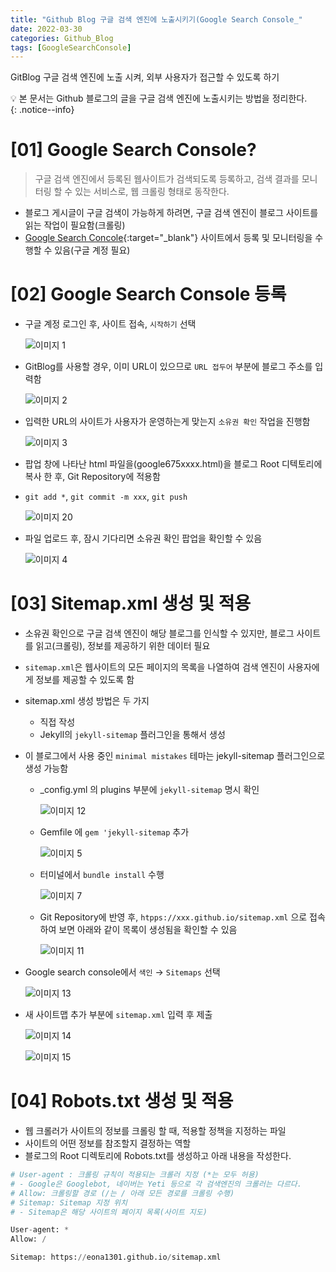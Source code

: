 ```yaml
---
title: "Github Blog 구글 검색 엔진에 노출시키기(Google Search Console_"
date: 2022-03-30
categories: Github_Blog
tags: [GoogleSearchConsole]
---
```


GitBlog 구글 검색 엔진에 노출 시켜, 외부 사용자가 접근할 수 있도록 하기  

:bulb: 본 문서는 Github 블로그의 글을 구글 검색 엔진에 노출시키는 방법을 정리한다.  
{: .notice--info}  

# [01]  Google Search Console?  

> 구글 검색 엔진에서 등록된 웹사이트가 검색되도록 등록하고, 검색 결과를 모니터링 할 수 있는 서비스로, 웹 크롤링 형태로 동작한다.  

- 블로그 게시글이 구글 검색이 가능하게 하려면, 구글 검색 엔진이 블로그 사이트를 읽는 작업이 필요함(크롤링)  
- [Google Search Concole](https://search.google.com/search-console/about){:target="_blank"} 사이트에서 등록 및 모니터링을 수행할 수 있음(구글 계정 필요)


# [02]  Google Search Console 등록


- 구글 계정 로그인 후, 사이트 접속, `시작하기` 선택  

  ![이미지 1](https://user-images.githubusercontent.com/76153041/160787269-37114862-a611-48e2-8be3-b05a8dad44c2.png)  

- GitBlog를 사용할 경우, 이미 URL이 있으므로 `URL 접두어` 부분에 블로그 주소를 입력함  

  ![이미지 2](https://user-images.githubusercontent.com/76153041/160787273-047d4228-b41d-43af-8517-a2373a3155ac.png)    

- 입력한 URL의 사이트가 사용자가 운영하는게 맞는지 `소유권 확인` 작업을 진행함  

  ![이미지 3](https://user-images.githubusercontent.com/76153041/160787274-021c4f7d-1044-4ea6-afb1-0723bfad4db4.png)  

- 팝업 창에 나타난 html 파일을(google675xxxx.html)을 블로그 Root 디텍토리에 복사 한 후, Git Repository에 적용함
- `git add *`, `git commit -m xxx`, `git push`

  ![이미지 20](https://user-images.githubusercontent.com/76153041/160791984-e5f45d05-608a-47ab-9d29-770cb259eb1d.png)  

- 파일 업로드 후, 잠시 기다리면 소유권 확인 팝업을 확인할 수 있음  

  ![이미지 4](https://user-images.githubusercontent.com/76153041/160787277-033ea137-cc95-47d6-a6cf-fbe6a94605fd.png)  
  
  
# [03]  Sitemap.xml 생성 및 적용  

- 소유권 확인으로 구글 검색 엔진이 해당 블로그를 인식할 수 있지만, 블로그 사이트를 읽고(크롤링), 정보를 제공하기 위한 데이터 필요
- `sitemap.xml`은 웹사이트의 모든 페이지의 목록을 나열하여 검색 엔진이 사용자에게 정보를 제공할 수 있도록 함
- sitemap.xml 생성 방법은 두 가지
  - 직접 작성
  - Jekyll의 `jekyll-sitemap` 플러그인을 통해서 생성
- 이 블로그에서 사용 중인 `minimal mistakes` 테마는 jekyll-sitemap 플러그인으로 생성 가능함
  - _config.yml 의 plugins 부분에 `jekyll-sitemap` 명시 확인  
  
    ![이미지 12](https://user-images.githubusercontent.com/76153041/160787294-4786d5ba-2d5f-4de5-9d1d-07f6016cb2da.png)  
  - Gemfile 에 `gem 'jekyll-sitemap` 추가  
  
    ![이미지 5](https://user-images.githubusercontent.com/76153041/160787278-7ecb90f0-ab1b-4b66-bfaa-2d950de598ea.png)  

  - 터미널에서 `bundle install` 수행  
    
    ![이미지 7](https://user-images.githubusercontent.com/76153041/160787284-00f0d880-a94d-40c3-bb10-d0d69ab76ea3.png)  
  
  - Git Repository에 반영 후, `htpps://xxx.github.io/sitemap.xml` 으로 접속하여 보면 아래와 같이 목록이 생성됨을 확인할 수 있음  
  
    ![이미지 11](https://user-images.githubusercontent.com/76153041/160787293-7d14ee0d-3fe9-4eca-ae75-8cddccbc9fab.png)  
  
- Google search console에서 `색인` → `Sitemaps` 선택  
  
  ![이미지 13](https://user-images.githubusercontent.com/76153041/160787299-ded6a8a4-2058-4646-96bd-3124e980759e.png)  

- 새 사이트맵 추가 부분에 `sitemap.xml` 입력 후 제출  
 
  ![이미지 14](https://user-images.githubusercontent.com/76153041/160787302-ca1d0463-ac41-416f-8b8c-a3ed6a311cca.png)
  
  ![이미지 15](https://user-images.githubusercontent.com/76153041/160787304-121e1694-eba1-4ded-ba09-e79aeeee999f.png)  

# [04]  Robots.txt 생성 및 적용  

- 웹 크롤러가 사이트의 정보를 크롤링 할 때, 적용할 정책을 지정하는 파일
- 사이트의 어떤 정보를 참조할지 결정하는 역할 
- 블로그의 Root 디렉토리에 Robots.txt를 생성하고 아래 내용을 작성한다.

```python
# User-agent : 크롤링 규칙이 적용되는 크롤러 지정 (*는 모두 허용)
# - Google은 Googlebot, 네이버는 Yeti 등으로 각 검색엔진의 크롤러는 다르다.
# Allow: 크롤링할 경로 (/는 / 아래 모든 경로를 크롤링 수행)
# Sitemap: Sitemap 지정 위치
# - Sitemap은 해당 사이트의 페이지 목록(사이트 지도)

User-agent: *
Allow: /

Sitemap: https://eona1301.github.io/sitemap.xml
```